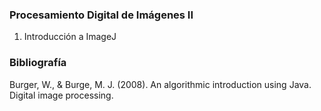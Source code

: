 ### Procesamiento Digital de Imágenes II
1. Introducción a ImageJ

### Bibliografía
Burger, W., & Burge, M. J. (2008). An algorithmic introduction using Java. Digital image processing.
